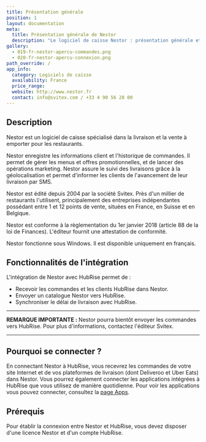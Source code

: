 ```yaml
---
title: Présentation générale
position: 1
layout: documentation
meta:
  title: Présentation générale de Nestor
  description: "Le logiciel de caisse Nestor : présentation générale et fonctionnalités de l'intégration avec HubRise."
gallery:
  - 019-fr-nestor-apercu-commandes.png
  - 020-fr-nestor-apercu-connexion.png
path_override: /
app_info:
  category: Logiciels de caisse
  availability: France
  price_range:
  website: http://www.nestor.fr
  contact: info@svitex.com / +33 4 90 56 28 00
---
```


## Description

Nestor est un logiciel de caisse spécialisé dans la livraison et la vente à emporter pour les restaurants.

Nestor enregistre les informations client et l'historique de commandes. Il permet de gérer les menus et offres promotionnelles, et de lancer des opérations marketing. Nestor assure le suivi des livraisons grâce à la géolocalisation et permet d'informer les clients de l'avancement de leur livraison par SMS.

Nestor est édité depuis 2004 par la société Svitex. Près d'un millier de restaurants l'utilisent, principalement des entreprises indépendantes possédant entre 1 et 12 points de vente, situées en France, en Suisse et en Belgique.

Nestor est conforme à la règlementation du 1er janvier 2018 (article 88 de la loi de Finances). L'éditeur fournit une attestation de conformité.

Nestor fonctionne sous Windows. Il est disponible uniquement en français.

## Fonctionnalités de l'intégration

L'intégration de Nestor avec HubRise permet de :

- Recevoir les commandes et les clients HubRise dans Nestor.
- Envoyer un catalogue Nestor vers HubRise.
- Synchroniser le délai de livraison avec HubRise.

---

**REMARQUE IMPORTANTE :** Nestor pourra bientôt envoyer les commandes vers HubRise. Pour plus d'informations, contactez l'éditeur Svitex.

---

## Pourquoi se connecter ?

En connectant Nestor à HubRise, vous recevrez les commandes de votre site Internet et de vos plateformes de livraison (dont Deliveroo et Uber Eats) dans Nestor. Vous pourrez également connecter les applications intégrées à HubRise que vous utilisez de manière quotidienne. Pour voir les applications vous pouvez connecter, consultez la [page Apps](/apps).

## Prérequis

Pour établir la connexion entre Nestor et HubRise, vous devez disposer d'une licence Nestor et d'un compte HubRise.
